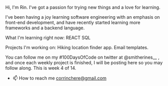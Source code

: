 Hi, I'm Rin. I've got a passion for trying new things and a love for learning. 

I've been having a joy learning software engineering with an emphasis on front-end development, and have recently started learning more frameworks and a backend language. 

What I'm learning right now: 
          REACT
          SQL

Projects I'm working on: 
          Hiking location finder app. 
          Email templates.

You can follow me on my #100DaysOfCode on twitter at @smitherines__ , and once each weekly project is finished, I will be posting here so you may follow along. This is week 4 of 14.

- 📫 How to reach me corrinchere@gmail.com 


